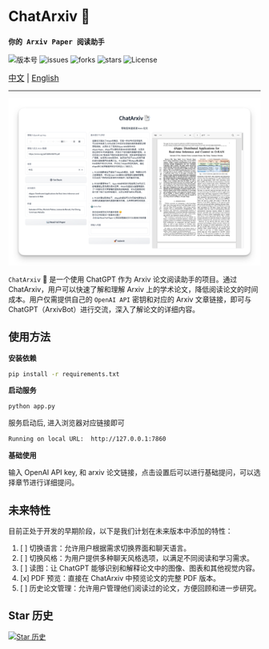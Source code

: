 # ChatArxiv 📑
### `你的 Arxiv Paper 阅读助手`

![版本号](https://img.shields.io/badge/Version-Beta--0.0.1-blue)
![issues](https://img.shields.io/github/issues/ZiYang-xie/ChatArxiv?style=plastic)
![forks](https://img.shields.io/github/forks/ZiYang-xie/ChatArxiv)
![stars](https://img.shields.io/github/stars/ZiYang-xie/ChatArxiv)
![License](https://img.shields.io/github/license/ZiYang-xie/ChatArxiv)

<div style="font-size: 1rem;">
  <a href="./README.md">中文</a> |
  <a href="./README-en.md">English</a>   
</div>

---

![](./assets/pic.png)


`ChatArxiv` 📑 是一个使用 ChatGPT 作为 Arxiv 论文阅读助手的项目。通过 ChatArxiv，用户可以快速了解和理解 Arxiv 上的学术论文，降低阅读论文的时间成本。用户仅需提供自己的 `OpenAI API` 密钥和对应的 Arxiv 文章链接，即可与 ChatGPT（ArxivBot）进行交流，深入了解论文的详细内容。

## 使用方法
**安装依赖**
```bash
pip install -r requirements.txt
```

**启动服务**
```bash
python app.py
```

服务启动后, 进入浏览器对应链接即可

```bash
Running on local URL:  http://127.0.0.1:7860
```

**基础使用**  

输入 OpenAI API key, 和 arxiv 论文链接，点击设置后可以进行基础提问，可以选择章节进行详细提问。

## 未来特性

目前正处于开发的早期阶段，以下是我们计划在未来版本中添加的特性：

1. [ ] 切换语言：允许用户根据需求切换界面和聊天语言。
2. [ ] 切换风格：为用户提供多种聊天风格选项，以满足不同阅读和学习需求。
3. [ ] 读图：让 ChatGPT 能够识别和解释论文中的图像、图表和其他视觉内容。
4. [x] PDF 预览：直接在 ChatArxiv 中预览论文的完整 PDF 版本。
5. [ ] 历史论文管理：允许用户管理他们阅读过的论文，方便回顾和进一步研究。


## Star 历史

[![Star 历史](https://api.star-history.com/svg?repos=ZiYang-xie/ChatArxiv&type=Timeline)](https://star-history.com/#ZiYang-xie/ChatArxiv&Timeline)